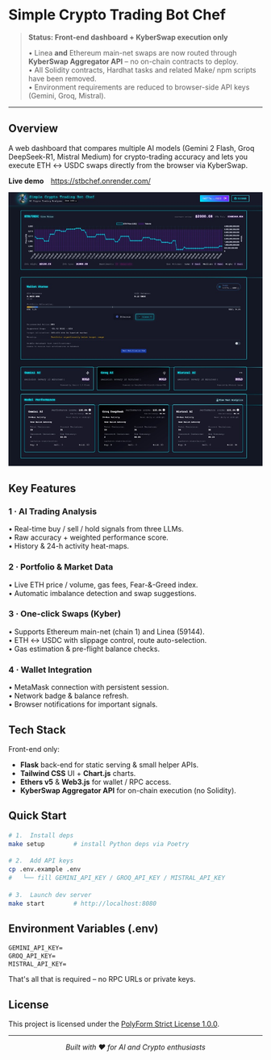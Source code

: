# Simple Crypto Trading Bot Chef

> **Status: Front-end dashboard + KyberSwap execution only**
>
> • Linea **and** Ethereum main-net swaps are now routed through **KyberSwap Aggregator API** – no on-chain contracts to deploy.  
> • All Solidity contracts, Hardhat tasks and related Make/ npm scripts have been removed.  
> • Environment requirements are reduced to browser-side API keys (Gemini, Groq, Mistral).

---

## Overview
A web dashboard that compares multiple AI models (Gemini 2 Flash, Groq DeepSeek-R1, Mistral Medium) for crypto-trading accuracy and lets you execute ETH ↔ USDC swaps directly from the browser via KyberSwap.

**Live demo** <https://stbchef.onrender.com/>

<div align="center"><img src="src/web/static/website.jpg" width="800"></div>

## Key Features

### 1 · AI Trading Analysis
• Real-time buy / sell / hold signals from three LLMs.  
• Raw accuracy + weighted performance score.  
• History & 24-h activity heat-maps.

### 2 · Portfolio & Market Data
• Live ETH price / volume, gas fees, Fear-&-Greed index.  
• Automatic imbalance detection and swap suggestions.

### 3 · One-click Swaps (Kyber)
• Supports Ethereum main-net (chain 1) and Linea (59144).  
• ETH ↔ USDC with slippage control, route auto-selection.  
• Gas estimation & pre-flight balance checks.

### 4 · Wallet Integration
• MetaMask connection with persistent session.  
• Network badge & balance refresh.  
• Browser notifications for important signals.

## Tech Stack
Front-end only:
* **Flask** back-end for static serving & small helper APIs.
* **Tailwind CSS** UI + **Chart.js** charts.
* **Ethers v5** & **Web3.js** for wallet / RPC access.
* **KyberSwap Aggregator API** for on-chain execution (no Solidity).

## Quick Start
   ```bash
# 1.  Install deps
make setup        # install Python deps via Poetry

# 2.  Add API keys
cp .env.example .env
#   └── fill GEMINI_API_KEY / GROQ_API_KEY / MISTRAL_API_KEY

# 3.  Launch dev server
make start        # http://localhost:8080
   ```

## Environment Variables (.env)
```
GEMINI_API_KEY=
GROQ_API_KEY=
MISTRAL_API_KEY=
```
That's all that is required – no RPC URLs or private keys.

## License

This project is licensed under the [PolyForm Strict License 1.0.0](LICENSE).

---
<div align="center">
  <em>Built with ❤️ for AI and Crypto enthusiasts</em>
</div>